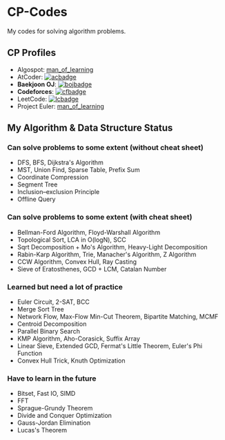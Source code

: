 # CP-Codes
My codes for solving algorithm problems.

## CP Profiles
- Algospot: [man_of_learning](https://algospot.com/user/profile/93932)
- AtCoder: [![acbadge](https://cp-logo.vercel.app/atcoder/man_of_learning)](https://atcoder.jp/users/man_of_learning)
- **Baekjoon OJ**: [![bojbadge](http://mazassumnida.wtf/api/mini/generate_badge?boj=man_of_learning)](https://solved.ac/man_of_learning)
- **Codeforces**: [![cfbadge](https://cp-logo.vercel.app/codeforces/man_of_learning)](https://codeforces.com/profile/man_of_learning)
- LeetCode: [![lcbadge](https://badges.peiyuan.ch/leetcode/77jwk0724/name)](https://leetcode.com/77jwk0724/)
- Project Euler: [man_of_learning](https://projecteuler.net/progress=man_of_learning)

## My Algorithm & Data Structure Status

### Can solve problems to some extent (without cheat sheet)

- DFS, BFS, Dijkstra's Algorithm
- MST, Union Find, Sparse Table, Prefix Sum
- Coordinate Compression
- Segment Tree
- Inclusion–exclusion Principle
- Offline Query

### Can solve problems to some extent (with cheat sheet)

- Bellman-Ford Algorithm, Floyd-Warshall Algorithm
- Topological Sort, LCA in O(logN), SCC
- Sqrt Decomposition + Mo's Algorithm, Heavy-Light Decomposition
- Rabin-Karp Algorithm, Trie, Manacher's Algorithm, Z Algorithm
- CCW Algorithm, Convex Hull, Ray Casting
- Sieve of Eratosthenes, GCD + LCM, Catalan Number

### Learned but need a lot of practice

- Euler Circuit, 2-SAT, BCC
- Merge Sort Tree
- Network Flow, Max-Flow Min-Cut Theorem, Bipartite Matching, MCMF
- Centroid Decomposition
- Parallel Binary Search
- KMP Algorithm, Aho-Corasick, Suffix Array
- Linear Sieve, Extended GCD, Fermat's Little Theorem, Euler's Phi Function
- Convex Hull Trick, Knuth Optimization

### Have to learn in the future

- Bitset, Fast IO, SIMD
- FFT
- Sprague-Grundy Theorem
- Divide and Conquer Optimization
- Gauss-Jordan Elimination
- Lucas's Theorem